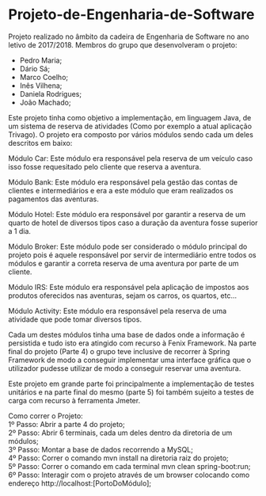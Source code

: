 # Projeto-de-Engenharia-de-Software
Projeto realizado no âmbito da cadeira de Engenharia de Software no ano letivo de 2017/2018. Membros do grupo que desenvolveram o projeto:
- Pedro Maria;
- Dário Sá;
- Marco Coelho;
- Inês Vilhena;
- Daniela Rodrigues;
- João Machado;


Este projeto tinha como objetivo a implementação, em linguagem Java, de um sistema de reserva de atividades (Como por exemplo a atual aplicação Trivago). O projeto era composto por vários módulos sendo cada um deles descritos em baixo:

Módulo Car: Este módulo era responsável pela reserva de um veículo caso isso fosse requesitado pelo cliente que reserva a aventura. 

Módulo Bank: Este módulo era responsável pela gestão das contas de clientes e intermediários e era a este módulo que eram realizados os pagamentos das aventuras.

Módulo Hotel: Este módulo era responsável por garantir a reserva de um quarto de hotel de diversos tipos caso a duração da aventura fosse superior a 1 dia.

Módulo Broker: Este módulo pode ser considerado o módulo principal do projeto pois é aquele responsável por servir de intermediário entre todos os módulos e garantir a correta reserva de uma aventura por parte de um cliente.

Módulo IRS: Este módulo era responsável pela aplicação de impostos aos produtos oferecidos nas aventuras, sejam os carros, os quartos, etc...

Módulo Activity: Este módulo era responsável pela reserva de uma atividade que pode tomar diversos tipos.

Cada um destes módulos tinha uma base de dados onde a informação é persistida e tudo isto era atingido com recurso à Fenix Framework. Na parte final do projeto (Parte 4) o grupo teve inclusive de recorrer à Spring Framework de modo a conseguir implementar uma interface gráfica que o utilizador pudesse utilizar de modo a conseguir reservar uma aventura.

Este projeto em grande parte foi principalmente a implementação de testes unitários e na parte final do mesmo (parte 5) foi também sujeito a testes de carga com recurso à ferramenta Jmeter.

Como correr o Projeto:  
1º Passo: Abrir a parte 4 do projeto;  
2º Passo: Abrir 6 terminais, cada um deles dentro da diretoria de um módulos;  
3º Passo: Montar a base de dados recorrendo a MySQL;  
4º Passo: Correr o comando mvn install na diretoria raiz do projeto;  
5º Passo: Correr o comando em cada terminal mvn clean spring-boot:run;  
6º Passo: Interagir com o projeto através de um browser colocando como endereço http://localhost:[PortoDoMódulo];  
